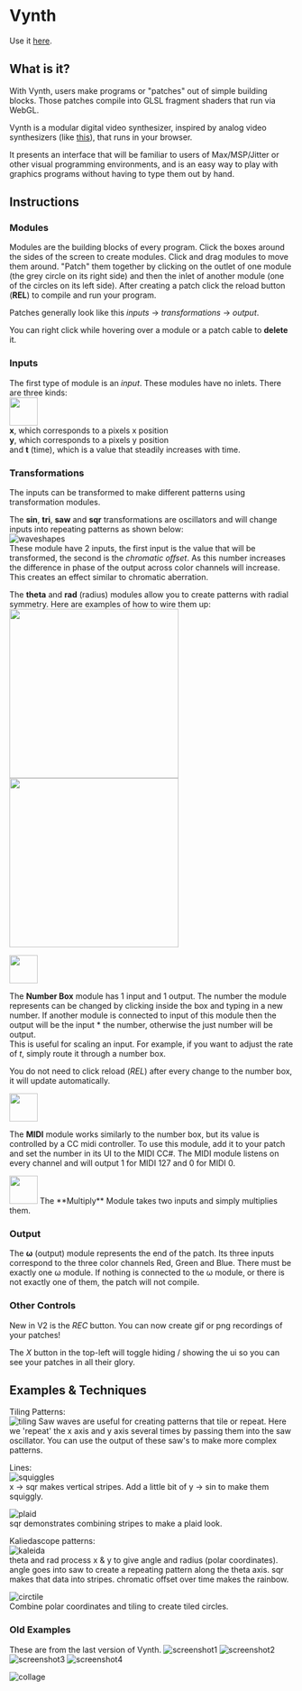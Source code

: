 # Vynth
Use it [here](https://jdillonh.github.io/Vynth/).  

## What is it?

With Vynth, users make programs or "patches" out of simple building blocks. Those patches compile
into GLSL fragment shaders that run via WebGL.

Vynth is a modular digital video synthesizer, inspired by analog video synthesizers 
(like [this](https://www.youtube.com/watch?v=5a7Lw08Ps6U)), 
that runs in your browser.

It presents an interface that will be familiar to users of Max/MSP/Jitter or other visual programming 
environments, and is an easy way to play with graphics programs without having to 
type them out by hand. 


## Instructions
### Modules
Modules are the building blocks of every program. Click the boxes around the sides of the screen to create modules.
Click and drag modules to move them around.
"Patch" them together by clicking on the outlet of one module (the grey circle on its right side) and then the inlet of 
another module (one of the circles on its left side).
After creating a patch click the reload button (**REL**) to compile and run your program.

Patches generally look like this *inputs* -> *transformations* -> *output*.

You can right click while hovering over a module or a patch cable to **delete** it.

### Inputs
The first type of module is an *input*.
These modules have no inlets. There are three kinds:  
<img src="https://github.com/jdillonh/Vynth/blob/pending-cord/examples/xyt.png" height="50px">  
**x**, which corresponds to a pixels x position  
**y**, which corresponds to a pixels y position  
and **t** (time), which is a value that steadily increases with time.  

### Transformations 
The inputs can be transformed to make different patterns using
transformation modules.

The **sin**, **tri**, **saw** and **sqr** transformations are oscillators and will change
inputs into repeating patterns as shown below:  
![waveshapes](https://github.com/jdillonh/Vynth/blob/pending-cord/examples/waveshapes.png)  
These module have 2 inputs, the first input is the value that will be transformed, the second is the 
*chromatic offset*. As this number increases the difference in phase of the output across color channels will increase.
This creates an effect similar to chromatic aberration.

The **theta** and **rad** (radius) modules allow you to create patterns with radial 
symmetry. Here are examples of how to wire them up:  
<img src="https://github.com/jdillonh/Vynth/blob/pending-cord/examples/radExample.png" width="300">
<img src="https://github.com/jdillonh/Vynth/blob/pending-cord/examples/thetaExample.png" width="300">

<img src="https://github.com/jdillonh/Vynth/blob/pending-cord/examples/numberbox.png" width="50">  

The **Number Box** module
has 1 input and 1 output. The number the module represents can be changed by clicking inside the box and typing in a new number.
If another module is connected to input of this module then the output will be the input * the number,
otherwise the just number will be output.  
This is useful for scaling an input. For example, if you want to adjust the rate of *t*,
simply route it through a number box.

You do not need to click reload (*REL*) after every change to the number box, it will update automatically.

<img src="https://github.com/jdillonh/Vynth/blob/pending-cord/examples/midi.png" width="50">  

The **MIDI** module works similarly to the number box, but its value is controlled by a CC midi controller.
To use this module, add it to your patch and set the number in its UI to the MIDI CC#. The MIDI module listens on every channel 
and will output 1 for MIDI 127 and 0 for MIDI 0.

<img src="https://github.com/jdillonh/Vynth/blob/pending-cord/examples/multiply.png" width="50">  
The **Multiply** Module takes two inputs and simply multiplies them. 

### Output
The **&omega;** (output) module represents the end of the patch. Its three inputs correspond to the three color channels
Red, Green and Blue. There must be exactly one &omega; module. If nothing is connected to the &omega; module, or 
there is not exactly one of them, the patch will not compile.

### Other Controls
New in V2 is the *REC* button. You can now create gif or png recordings of your patches! 

The *X* button in the top-left will toggle hiding / showing the ui so you can see your patches in all their glory.

## Examples & Techniques
Tiling Patterns:  
![tiling](https://github.com/jdillonh/Vynth/blob/pending-cord/examples/tiling-example.png)
Saw waves are useful for creating patterns that tile or repeat. Here we 'repeat' the x axis and y axis several
times by passing them into the saw oscillator. You can use the output of these saw's to make more complex patterns.

Lines:  
![squiggles](https://github.com/jdillonh/Vynth/blob/pending-cord/examples/squigly-lines.png)  
x -> sqr makes vertical stripes. Add a little bit of y -> sin to make them squiggly.

![plaid](https://github.com/jdillonh/Vynth/blob/pending-cord/examples/simple-plaid.png)  
sqr demonstrates combining stripes to make a plaid look.

Kaliedascope patterns:  
![kaleida](https://github.com/jdillonh/Vynth/blob/pending-cord/examples/kaleidescope.png)  
theta and rad process x & y to give angle and radius (polar coordinates).
angle goes into saw to create a repeating pattern along the theta axis.
sqr makes that data into stripes.
chromatic offset over time makes the rainbow.

![circtile](https://github.com/jdillonh/Vynth/blob/pending-cord/examples/tile-circles.png)  
Combine polar coordinates and tiling to create tiled circles.

### Old Examples
These are from the last version of Vynth.
![screenshot1](https://github.com/jdillonh/Vynth/blob/pending-cord/examples/screenshot1.png)
![screenshot2](https://github.com/jdillonh/Vynth/blob/pending-cord/examples/screenshot2.png)
![screenshot3](https://github.com/jdillonh/Vynth/blob/pending-cord/examples/screenshot3.png)
![screenshot4](https://github.com/jdillonh/Vynth/blob/pending-cord/examples/screenshot4.png)

![collage](https://github.com/jdillonh/Vynth/blob/pending-cord/examples/collage.jpg)

